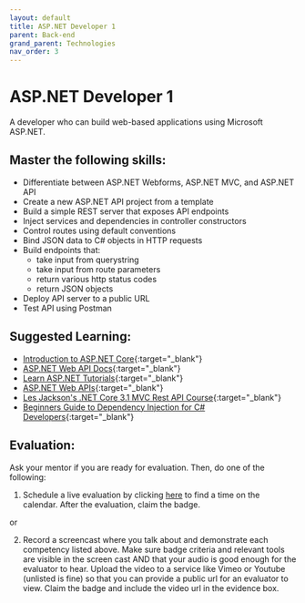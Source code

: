 ```yaml
---
layout: default
title: ASP.NET Developer 1
parent: Back-end
grand_parent: Technologies
nav_order: 3
---
```

# ASP.NET Developer 1

A developer who can build web-based applications using Microsoft ASP.NET.

## Master the following skills:

- Differentiate between ASP.NET Webforms, ASP.NET MVC, and ASP.NET API
- Create a new ASP.NET API project from a template
- Build a simple REST server that exposes API endpoints
- Inject services and dependencies in controller constructors
- Control routes using default conventions
- Bind JSON data to C# objects in HTTP requests
- Build endpoints that:
  - take input from querystring
  - take input from route parameters
  - return various http status codes
  - return JSON objects
- Deploy API server to a public URL
- Test API using Postman

## Suggested Learning:

- [Introduction to ASP.NET Core](https://www.udemy.com/course/introduction-to-aspnet-core-x/){:target="\_blank"}
- [ASP.NET Web API Docs](https://docs.microsoft.com/en-us/aspnet/web-api/){:target="\_blank"}
- [Learn ASP.NET Tutorials](https://dotnet.microsoft.com/learn/aspnet){:target="\_blank"}
- [ASP.NET Web APIs](https://dotnet.microsoft.com/apps/aspnet/apis){:target="\_blank"}
- [Les Jackson's .NET Core 3.1 MVC Rest API Course](https://www.youtube.com/watch?v=fmvcAzHpsk8){:target="\_blank"}
- [Beginners Guide to Dependency Injection for C# Developers](https://www.udemy.com/course/injection-intro/){:target="\_blank"}

## Evaluation:

Ask your mentor if you are ready for evaluation. Then, do one of the following:

1. Schedule a live evaluation by clicking [here](https://api.logro.io/widget/appointment/codex-evals/full-stack) to find a time on the calendar. After the evaluation, claim the badge.

or

2. Record a screencast where you talk about and demonstrate each competency listed above. Make sure badge criteria and relevant tools are visible in the screen cast AND that your audio is good enough for the evaluator to hear. Upload the video to a service like Vimeo or Youtube (unlisted is fine) so that you can provide a public url for an evaluator to view. Claim the badge and include the video url in the evidence box.
